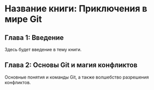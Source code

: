 # Название книги: Приключения в мире Git

## Глава 1: Введение
Здесь будет введение в тему книги.

## Глава 2: Основы Git и магия конфликтов
Основные понятия и команды Git, а также волшебство разрешения конфликтов.

